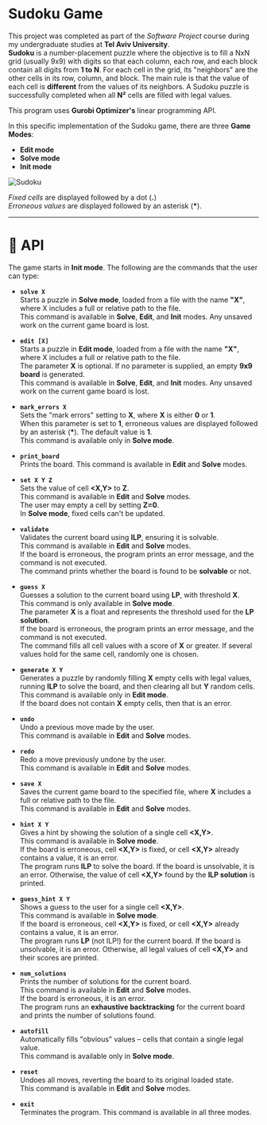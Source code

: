 # **Sudoku Game**

This project was completed as part of the *Software Project* course during my undergraduate studies at **Tel Aviv University**.  
**Sudoku** is a number-placement puzzle where the objective is to fill a NxN grid (usually 9x9) with digits so that each column, each row, and each block contain all digits from **1 to N**. For each cell in the grid, its "neighbors" are the other cells in its row, column, and block. The main rule is that the value of each cell is **different** from the values of its neighbors. A Sudoku puzzle is successfully completed when all **N²** cells are filled with legal values.

This program uses **Gurobi Optimizer's** linear programming API.

In this specific implementation of the Sudoku game, there are three **Game Modes**:

- **Edit mode**
- **Solve mode**
-  **Init mode**

![Sudoku](https://user-images.githubusercontent.com/98098222/156612505-e4962cde-55bb-452a-80f9-4da9e26bae6c.png)

*Fixed cells* are displayed followed by a dot (**.**)  
*Erroneous values* are displayed followed by an asterisk (**\***).

---

# 📜 **API**

The game starts in **Init mode**. The following are the commands that the user can type:

- **`solve X`**  
  Starts a puzzle in **Solve mode**, loaded from a file with the name **"X"**, where X includes a full or relative path to the file.  
  This command is available in **Solve**, **Edit**, and **Init** modes. Any unsaved work on the current game board is lost.

- **`edit [X]`**  
  Starts a puzzle in **Edit mode**, loaded from a file with the name **"X"**, where X includes a full or relative path to the file.  
  The parameter **X** is optional. If no parameter is supplied, an empty **9x9 board** is generated.  
  This command is available in **Solve**, **Edit**, and **Init** modes. Any unsaved work on the current game board is lost.

- **`mark_errors X`**  
  Sets the "mark errors" setting to **X**, where **X** is either **0** or **1**.  
  When this parameter is set to **1**, erroneous values are displayed followed by an asterisk (**\***). The default value is **1**.  
  This command is available only in **Solve mode**.

- **`print_board`**  
  Prints the board. This command is available in **Edit** and **Solve** modes.

- **`set X Y Z`**  
  Sets the value of cell **<X,Y>** to **Z**.  
  This command is available in **Edit** and **Solve** modes.  
  The user may empty a cell by setting **Z=0**.  
  In **Solve mode**, fixed cells can't be updated.

- **`validate`**  
  Validates the current board using **ILP**, ensuring it is solvable.  
  This command is available in **Edit** and **Solve** modes.  
  If the board is erroneous, the program prints an error message, and the command is not executed.  
  The command prints whether the board is found to be **solvable** or not.

- **`guess X`**  
  Guesses a solution to the current board using **LP**, with threshold **X**.  
  This command is only available in **Solve mode**.  
  The parameter **X** is a float and represents the threshold used for the **LP solution**.  
  If the board is erroneous, the program prints an error message, and the command is not executed.  
  The command fills all cell values with a score of **X** or greater. If several values hold for the same cell, randomly one is chosen.

- **`generate X Y`**  
  Generates a puzzle by randomly filling **X** empty cells with legal values, running **ILP** to solve the board, and then clearing all but **Y** random cells.  
  This command is available only in **Edit mode**.  
  If the board does not contain **X** empty cells, then that is an error.

- **`undo`**  
  Undo a previous move made by the user.  
  This command is available in **Edit** and **Solve** modes.

- **`redo`**  
  Redo a move previously undone by the user.  
  This command is available in **Edit** and **Solve** modes.

- **`save X`**  
  Saves the current game board to the specified file, where **X** includes a full or relative path to the file.  
  This command is available in **Edit** and **Solve** modes.

- **`hint X Y`**  
  Gives a hint by showing the solution of a single cell **<X,Y>**.  
  This command is available in **Solve mode**.  
  If the board is erroneous, cell **<X,Y>** is fixed, or cell **<X,Y>** already contains a value, it is an error.  
  The program runs **ILP** to solve the board. If the board is unsolvable, it is an error. Otherwise, the value of cell **<X,Y>** found by the **ILP solution** is printed.

- **`guess_hint X Y`**  
  Shows a guess to the user for a single cell **<X,Y>**.  
  This command is available in **Solve mode**.  
  If the board is erroneous, cell **<X,Y>** is fixed, or cell **<X,Y>** already contains a value, it is an error.  
  The program runs **LP** (not ILP!) for the current board. If the board is unsolvable, it is an error. Otherwise, all legal values of cell **<X,Y>** and their scores are printed.

- **`num_solutions`**  
  Prints the number of solutions for the current board.  
  This command is available in **Edit** and **Solve** modes.  
  If the board is erroneous, it is an error.  
  The program runs an **exhaustive backtracking** for the current board and prints the number of solutions found.

- **`autofill`**  
  Automatically fills "obvious" values – cells that contain a single legal value.  
  This command is available only in **Solve mode**.

- **`reset`**  
  Undoes all moves, reverting the board to its original loaded state.  
  This command is available in **Edit** and **Solve** modes.

- **`exit`**  
  Terminates the program. This command is available in all three modes.
